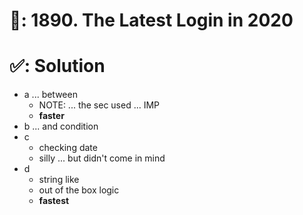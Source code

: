 # 📄: 1890. The Latest Login in 2020

# ✅: Solution

- a ... between
  - NOTE: ... the sec used ... IMP
  - **faster**
- b ... and condition
- c
  - checking date
  - silly ... but didn't come in mind
- d
  - string like
  - out of the box logic
  - **fastest**
